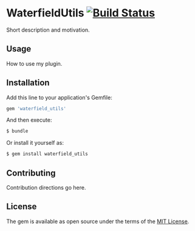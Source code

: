 # WaterfieldUtils [![Build Status](https://travis-ci.org/codiemullins/waterfield_utils.svg?branch=master)](https://travis-ci.org/codiemullins/waterfield_utils)
Short description and motivation.

## Usage
How to use my plugin.

## Installation
Add this line to your application's Gemfile:

```ruby
gem 'waterfield_utils'
```

And then execute:
```bash
$ bundle
```

Or install it yourself as:
```bash
$ gem install waterfield_utils
```

## Contributing
Contribution directions go here.

## License
The gem is available as open source under the terms of the [MIT License](http://opensource.org/licenses/MIT).
